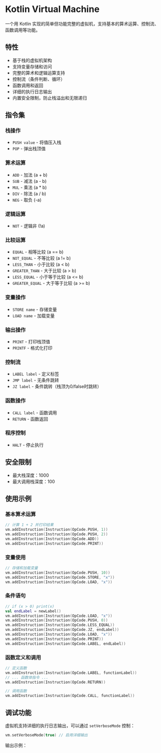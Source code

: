 # Kotlin Virtual Machine

一个用 Kotlin 实现的简单但功能完整的虚拟机，支持基本的算术运算、控制流、函数调用等功能。

## 特性

- 基于栈的虚拟机架构
- 支持变量存储和访问
- 完整的算术和逻辑运算支持
- 控制流（条件判断、循环）
- 函数调用和返回
- 详细的执行日志输出
- 内置安全限制，防止栈溢出和无限递归

## 指令集

### 栈操作
- `PUSH value` - 将值压入栈
- `POP` - 弹出栈顶值

### 算术运算
- `ADD` - 加法 (a + b)
- `SUB` - 减法 (a - b)
- `MUL` - 乘法 (a * b)
- `DIV` - 除法 (a / b)
- `NEG` - 取负 (-a)

### 逻辑运算
- `NOT` - 逻辑非 (!a)

### 比较运算
- `EQUAL` - 相等比较 (a == b)
- `NOT_EQUAL` - 不等比较 (a != b)
- `LESS_THAN` - 小于比较 (a < b)
- `GREATER_THAN` - 大于比较 (a > b)
- `LESS_EQUAL` - 小于等于比较 (a <= b)
- `GREATER_EQUAL` - 大于等于比较 (a >= b)

### 变量操作
- `STORE name` - 存储变量
- `LOAD name` - 加载变量

### 输出操作
- `PRINT` - 打印栈顶值
- `PRINTF` - 格式化打印

### 控制流
- `LABEL label` - 定义标签
- `JMP label` - 无条件跳转
- `JZ label` - 条件跳转（栈顶为0/false时跳转）

### 函数操作
- `CALL label` - 函数调用
- `RETURN` - 函数返回

### 程序控制
- `HALT` - 停止执行

## 安全限制

- 最大栈深度：1000
- 最大调用栈深度：100

## 使用示例

### 基本算术运算
```kotlin
// 计算 1 + 2 并打印结果
vm.addInstruction(Instruction(OpCode.PUSH, 1))
vm.addInstruction(Instruction(OpCode.PUSH, 2))
vm.addInstruction(Instruction(OpCode.ADD))
vm.addInstruction(Instruction(OpCode.PRINT))
```

### 变量使用
```kotlin
// 存储和加载变量
vm.addInstruction(Instruction(OpCode.PUSH, 10))
vm.addInstruction(Instruction(OpCode.STORE, "x"))
vm.addInstruction(Instruction(OpCode.LOAD, "x"))
```

### 条件语句
```kotlin
// if (x > 0) print(x)
val endLabel = newLabel()
vm.addInstruction(Instruction(OpCode.LOAD, "x"))
vm.addInstruction(Instruction(OpCode.PUSH, 0))
vm.addInstruction(Instruction(OpCode.LESS_EQUAL))
vm.addInstruction(Instruction(OpCode.JZ, endLabel))
vm.addInstruction(Instruction(OpCode.LOAD, "x"))
vm.addInstruction(Instruction(OpCode.PRINT))
vm.addInstruction(Instruction(OpCode.LABEL, endLabel))
```

### 函数定义和调用
```kotlin
// 定义函数
vm.addInstruction(Instruction(OpCode.LABEL, functionLabel))
// ... 函数体指令 ...
vm.addInstruction(Instruction(OpCode.RETURN))

// 调用函数
vm.addInstruction(Instruction(OpCode.CALL, functionLabel))
```

## 调试功能

虚拟机支持详细的执行日志输出，可以通过 `setVerboseMode` 控制：

```kotlin
vm.setVerboseMode(true) // 启用详细输出
```

输出示例：
